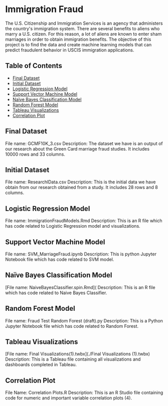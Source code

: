 # Immigration Fraud
The U.S. Citizenship and Immigration Services is an agency that administers the country's immigration system. There are several benefits to aliens who marry a U.S. citizen. For this reason, a lot of aliens are known to enter sham marriages in order to obtain immigration benefits. The objective of this project is to find the data and create machine learning models that can predict fraudulent behavior in USCIS immigration applications. 

## Table of Contents
* [Final Dataset](##final-dataset) 
* [Initial Dataset](##initial-dataset)
* [Logistic Regression Model](##logistic-regression-model)
* [Support Vector Machine Model](##support-vector-machine-model)
* [Naïve Bayes Classification Model](##naive-bayes-classification-model)
* [Random Forest Model](##random-forest-model)
* [Tableau Visualizations](##tableau-visualizations)
* [Correlation Plot](##correlation-plot)

## Final Dataset
File name: GCMF10K_3.csv
Description: The dataset we have is an output of our research about the Green Card marriage fraud studies. It includes 10000 rows and 33 columns.

## Initial Dataset
File name: ResearchlData.csv
Description: This is the initial data we have obtain from our research obtained from a study. It includes 28 rows and 8 columns.

## Logistic Regression Model
File name: ImmigrationFraudModels.Rmd
Description: This is an R file which has code related to Logistic Regression model and visualizations.

## Support Vector Machine Model
File name: SVM_MarriageFraud.ipynb
Description: This is python Jupyter Notebook file which has code related to SVM model.

## Naïve Bayes Classification Model
[File name: NaiveBayesClassifier.spin.Rmd](
Description: This is an R file which has code related to Naive Bayes Classifier.

## Random Forest Model
File name: Fraud Test Random Forest (draft).py
Description: This is a Python Jupyter Notebook file which has code related to Random Forest. 

## Tableau Visualizations 
[File name: Final Visualizations(1).twbx](./Final Visualizations (1).twbx)
Description: This is a Tableau file containing all visualizations and dashboards completed in Tableau.

## Correlation Plot
File Name: Correlation Plots.R
Description: This is an R Studio file containing code for numeric and important variable correlation plots (4).
